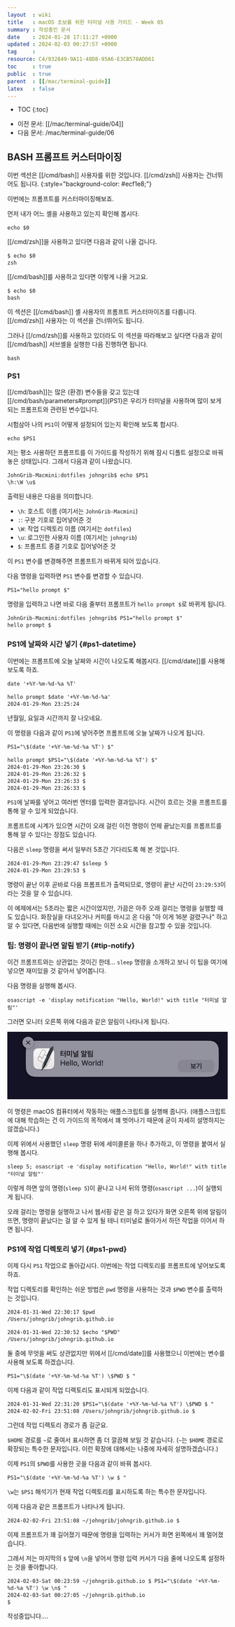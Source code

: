 ```yaml
---
layout  : wiki
title   : macOS 초보를 위한 터미널 사용 가이드 - Week 05
summary : 작성중인 문서
date    : 2024-01-28 17:11:27 +0900
updated : 2024-02-03 00:27:57 +0900
tag     : 
resource: C4/932849-9A11-48D8-95A6-E3CB578ADD61
toc     : true
public  : true
parent  : [[/mac/terminal-guide]]
latex   : false
---
```

* TOC
{:toc}

- 이전 문서: [[/mac/terminal-guide/04]]
- 다음 문서: /mac/terminal-guide/06

## BASH 프롬프트 커스터마이징

>
이번 섹션은 [[/cmd/bash]] 사용자를 위한 것입니다. [[/cmd/zsh]] 사용자는 건너뛰어도 됩니다.
{:style="background-color: #ecf1e8;"}

이번에는 프롬프트를 커스터마이징해보죠.

먼저 내가 어느 셸을 사용하고 있는지 확인해 봅시다.

```
echo $0
```

[[/cmd/zsh]]을 사용하고 있다면 다음과 같이 나올 겁니다.

```
$ echo $0
zsh
```

[[/cmd/bash]]를 사용하고 있다면 이렇게 나올 거고요.

```
$ echo $0
bash
```

이 섹션은 [[/cmd/bash]] 셸 사용자의 프롬프트 커스터마이즈를 다룹니다.
[[/cmd/zsh]] 사용자는 이 섹션을 건너뛰어도 됩니다.

그러나 [[/cmd/zsh]]를 사용하고 있더라도 이 섹션을 따라해보고 싶다면 다음과 같이 [[/cmd/bash]] 서브셸을 실행한 다음 진행하면 됩니다.

```
bash
```

### PS1

[[/cmd/bash]]는 많은 (환경) 변수들을 갖고 있는데 [[/cmd/bash/parameters#prompt]]{PS1}은 우리가 터미널을 사용하며 많이 보게 되는 프롬프트와 관련된 변수입니다.

시험삼아 나의 `PS1`이 어떻게 설정되어 있는지 확인해 보도록 합시다.

```
echo $PS1
```

저는 평소 사용하던 프롬프트를 이 가이드를 작성하기 위해 잠시 디폴트 설정으로 바꿔놓은 상태입니다.
그래서 다음과 같이 나왔습니다.

```
JohnGrib-Macmini:dotfiles johngrib$ echo $PS1
\h:\W \u$
```

출력된 내용은 다음을 의미합니다.

- `\h`: 호스트 이름 (여기서는 `JohnGrib-Macmini`)
- `:`: 구분 기호로 집어넣어준 것
- `\W`: 작업 디렉토리 이름 (여기서는 `dotfiles`)
- `\u`: 로그인한 사용자 이름 (여기서는 `johngrib`)
- `$`: 프롬프트 종결 기호로 집어넣어준 것

이 `PS1` 변수를 변경해주면 프롬프트가 바뀌게 되어 있습니다.

다음 명령을 입력하면 `PS1` 변수를 변경할 수 있습니다.

```
PS1="hello prompt $"
```

명령을 입력하고 나면 바로 다음 줄부터 프롬프트가 `hello prompt $`로 바뀌게 됩니다.

```
JohnGrib-Macmini:dotfiles johngrib$ PS1="hello prompt $"
hello prompt $
```

### PS1에 날짜와 시간 넣기 {#ps1-datetime}

이번에는 프롬프트에 오늘 날짜와 시간이 나오도록 해봅시다.
[[/cmd/date]]를 사용해 보도록 하죠.

```
date '+%Y-%m-%d-%a %T'
```

```
hello prompt $date '+%Y-%m-%d-%a'
2024-01-29-Mon 23:25:24
```

년월일, 요일과 시간까지 잘 나오네요.

이 명령을 다음과 같이 `PS1`에 넣어주면 프롬프트에 오늘 날짜가 나오게 됩니다.

```
PS1="\$(date '+%Y-%m-%d-%a %T') $"
```

```
hello prompt $PS1="\$(date '+%Y-%m-%d-%a %T') $"
2024-01-29-Mon 23:26:30 $
2024-01-29-Mon 23:26:32 $
2024-01-29-Mon 23:26:33 $
2024-01-29-Mon 23:26:33 $
```

`PS1`에 날짜를 넣어고 여러번 엔터를 입력한 결과입니다.
시간이 흐르는 것을 프롬프트를 통해 알 수 있게 되었습니다.

프롬프트에 시계가 있으면 시간이 오래 걸린 이전 명령이 언제 끝났는지를 프롬프트를 통해 알 수 있다는 장점도 있습니다.

다음은 `sleep` 명령을 써서 일부러 5초간 기다리도록 해 본 것입니다.

```
2024-01-29-Mon 23:29:47 $sleep 5
2024-01-29-Mon 23:29:53 $
```

명령이 끝난 이후 곧바로 다음 프롬프트가 출력되므로, 명령이 끝난 시간이 `23:29:53`이라는 것을 알 수 있습니다.

이 예제에서는 5초라는 짧은 시간이었지만, 가끔은 아주 오래 걸리는 명령을 실행할 때도 있습니다.
화장실을 다녀오거나 커피를 마시고 온 다음 "아 이게 16분 걸렸구나" 하고 알 수 있다면, 다음번에 실행할 때에는 이전 소요 시간을 참고할 수 있을 것입니다.

### 팁: 명령이 끝나면 알림 받기 {#tip-notify}

이건 프롬프트와는 상관없는 것이긴 한데... `sleep` 명령을 소개하고 보니 이 팁을 여기에 넣으면 재미있을 것 같아서 넣어봅니다.

다음 명령을 실행해 봅시다.

```
osascript -e 'display notification "Hello, World!" with title "터미널 알림"'
```

그러면 모니터 오른쪽 위에 다음과 같은 알림이 나타나게 됩니다.

![]( /resource/C4/932849-9A11-48D8-95A6-E3CB578ADD61/oascript-example.jpg )

이 명령은 macOS 컴퓨터에서 작동하는 애플스크립트를 실행해 줍니다.
(애플스크립트에 대해 학습하는 건 이 가이드의 목적에서 꽤 벗어나기 때문에 굳이 자세히 설명하지는 않겠습니다.)

이제 위에서 사용했던 `sleep` 명령 뒤에 세미콜론을 하나 추가하고, 이 명령을 붙여서 실행해 봅시다.

```
sleep 5; osascript -e 'display notification "Hello, World!" with title "터미널 알림"'
```

이렇게 하면 앞의 명령(`sleep 5`)이 끝나고 나서 뒤의 명령(`osascript ...`)이 실행되게 됩니다.

오래 걸리는 명령을 실행하고 나서 웹서핑 같은 걸 하고 있다가 화면 오른쪽 위에 알림이 뜨면, 명령이 끝났다는 걸 알 수 있게 될 테니 터미널로 돌아가서 하던 작업을 이어서 하면 됩니다.


### PS1에 작업 디렉토리 넣기 {#ps1-pwd}

이제 다시 `PS1` 작업으로 돌아갑시다. 이번에는 작업 디렉토리를 프롬프트에 넣어보도록 하죠.

작업 디렉토리를 확인하는 쉬운 방법은 `pwd` 명령을 사용하는 것과 `$PWD` 변수를 출력하는 것입니다.

```
2024-01-31-Wed 22:30:17 $pwd
/Users/johngrib/johngrib.github.io
```

```
2024-01-31-Wed 22:30:52 $echo "$PWD"
/Users/johngrib/johngrib.github.io
```

둘 중에 무엇을 써도 상관없지만 위에서 [[/cmd/date]]를 사용했으니 이번에는 변수를 사용해 보도록 하겠습니다.

```
PS1="\$(date '+%Y-%m-%d-%a %T') \$PWD $ "
```

이제 다음과 같이 작업 디렉토리도 표시되게 되었습니다.

```
2024-01-31-Wed 22:31:20 $PS1="\$(date '+%Y-%m-%d-%a %T') \$PWD $ "
2024-02-02-Fri 23:51:08 /Users/johngrib/johngrib.github.io $ 
```

그런데 작업 디렉토리 경로가 좀 길군요.

`$HOME` 경로를 `~`로 줄여서 표시하면 좀 더 깔끔해 보일 것 같습니다.
(`~`는 `$HOME` 경로로 확장되는 특수한 문자입니다. 이런 확장에 대해서는 나중에 자세히 설명하겠습니다.)

이제 `PS1`의 `$PWD`를 사용한 곳을 다음과 같이 바꿔 봅시다.

```
PS1="\$(date '+%Y-%m-%d-%a %T') \w $ "
```

`\w`는 `$PS1` 해석기가 현재 작업 디렉토리를 표시하도록 하는 특수한 문자입니다.

이제 다음과 같은 프롬프트가 나타나게 됩니다.

```
2024-02-02-Fri 23:51:08 ~/johngrib/johngrib.github.io $ 
```

이제 프롬프트가 꽤 길어졌기 때문에 명령을 입력하는 커서가 화면 왼쪽에서 꽤 멀어졌습니다.

그래서 저는 마지막의 `$` 앞에 `\n`을 넣어서 명령 입력 커서가 다음 줄에 나오도록 설정하는 것을 좋아합니다.

```
2024-02-03-Sat 00:23:59 ~/johngrib.github.io $ PS1="\$(date '+%Y-%m-%d-%a %T') \w \n$ "
2024-02-03-Sat 00:27:05 ~/johngrib.github.io
$
```





작성중입니다....


